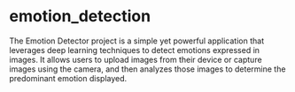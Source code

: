 # emotion_detection
The Emotion Detector project is a simple yet powerful application that leverages deep learning techniques to detect emotions expressed in images. It allows users to upload images from their device or capture images using the camera, and then analyzes those images to determine the predominant emotion displayed.
